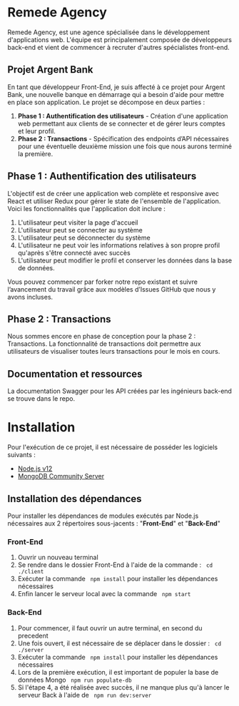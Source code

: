 # Remede Agency

Remede Agency, est une agence spécialisée dans le développement d'applications web. L'équipe est principalement composée de développeurs back-end et vient de commencer à recruter d'autres spécialistes front-end.

## Projet Argent Bank

En tant que développeur Front-End, je suis affecté à ce projet pour Argent Bank, une nouvelle banque en démarrage qui a besoin d'aide pour mettre en place son application. Le projet se décompose en deux parties :

1. **Phase 1 : Authentification des utilisateurs** - Création d'une application web permettant aux clients de se connecter et de gérer leurs comptes et leur profil.
2. **Phase 2 : Transactions** - Spécification des endpoints d’API nécessaires pour une éventuelle deuxième mission une fois que nous aurons terminé la première.


## Phase 1 : Authentification des utilisateurs

L'objectif est de créer une application web complète et responsive avec React et utiliser Redux pour gérer le state de l'ensemble de l'application. Voici les fonctionnalités que l'application doit inclure :

1. L'utilisateur peut visiter la page d'accueil
2. L'utilisateur peut se connecter au système
3. L'utilisateur peut se déconnecter du système
4. L'utilisateur ne peut voir les informations relatives à son propre profil qu'après s'être connecté avec succès
5. L'utilisateur peut modifier le profil et conserver les données dans la base de données.

Vous pouvez commencer par forker notre repo existant et suivre l’avancement du travail grâce aux modèles d’Issues GitHub que nous y avons incluses.

## Phase 2 : Transactions

Nous sommes encore en phase de conception pour la phase 2 : Transactions. La fonctionnalité de transactions doit permettre aux utilisateurs de visualiser toutes leurs transactions pour le mois en cours.

## Documentation et ressources

La documentation Swagger pour les API créées par les ingénieurs back-end se trouve dans le repo.

# Installation

Pour l'exécution de ce projet, il est nécessaire de posséder les logiciels suivants :
- [Node.js v12](https://nodejs.org/en/)
- [MongoDB Community Server](https://www.mongodb.com/try/download/community)

## Installation des dépendances

Pour installer les dépendances de modules exécutés par Node.js nécessaires aux 2 répertoires sous-jacents : "**Front-End**" et "**Back-End**"

### Front-End

1. Ouvrir un nouveau terminal
2. Se rendre dans le dossier Front-End à l'aide de la commande : ``` cd ./client```
3. Exécuter la commande ``` npm install``` pour installer les dépendances nécessaires
4. Enfin lancer le serveur local avec la commande ``` npm start```

### Back-End

1. Pour commencer, il faut ouvrir un autre terminal, en second du precedent
2. Une fois ouvert, il est nécessaire de se déplacer dans le dossier : ``` cd ./server```
3. Exécuter la commande ``` npm install``` pour installer les dépendances nécessaires
4. Lors de la première exécution, il est important de populer la base de données Mongo ``` npm run populate-db```
5. Si l'étape 4, a été réalisée avec succès, il ne manque plus qu'à lancer le serveur Back à l'aide de ``` npm run dev:server```

